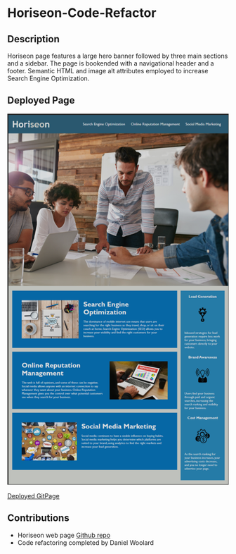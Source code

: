 # Horiseon-Code-Refactor

## Description
Horiseon page features a large hero banner followed by three main sections and a sidebar.  The page is bookended with a navigational header and a footer.  Semantic HTML and image alt attributes employed to increase Search Engine Optimization.

## Deployed Page

![Deployed Page Screenshot](./Develop/assets/images/Screenshot182031.png)

[Deployed GitPage]()

## Contributions
* Horiseon web page [Github repo](https://github.com/coding-boot-camp/urban-octo-telegram)
* Code refactoring completed by Daniel Woolard